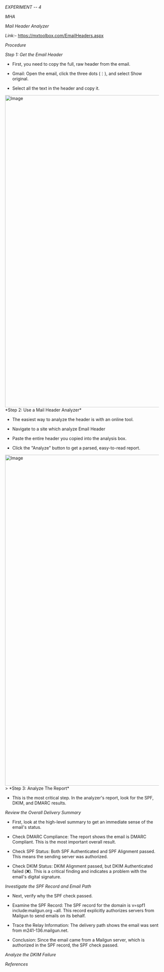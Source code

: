 *EXPERIMENT -- 4*

*MHA*

*Mail Header Analyzer*

*Link:-* <https://mxtoolbox.com/EmailHeaders.aspx>

*Procedure*

*Step 1: Get the Email Header*

-   First, you need to copy the full, raw header from the email.

-   Gmail: Open the email, click the three dots (⋮), and select Show
    original.

-   Select all the text in the header and copy it.
<img width="1919" height="1019" alt="Image" src="https://github.com/user-attachments/assets/4cc06e95-bce2-4662-9067-402dc176ed15" />
*Step 2: Use a Mail Header Analyzer*

-   The easiest way to analyze the header is with an online tool.

-   Navigate to a site which analyze Email Header

-   Paste the entire header you copied into the analysis box.

-   Click the \"Analyze\" button to get a parsed, easy-to-read report.
<img width="1920" height="1080" alt="Image" src="https://github.com/user-attachments/assets/f79add4c-d4cc-42f9-9887-651916019dec" />
> *Step 3: Analyze The Report*

-   This is the most critical step. In the analyzer\'s report, look for
    the SPF, DKIM, and DMARC results.

*Review the Overall Delivery Summary*

-   First, look at the high-level summary to get an immediate sense of
    the email\'s status.

-   Check DMARC Compliance: The report shows the email is DMARC
    Compliant. This is the most important overall result.

-   Check SPF Status: Both SPF Authenticated and SPF Alignment passed.
    This means the sending server was authorized.

-   Check DKIM Status: DKIM Alignment passed, but DKIM Authenticated
    failed (❌). This is a critical finding and indicates a problem with
    the email\'s digital signature.

*Investigate the SPF Record and Email Path*

-   Next, verify why the SPF check passed.

-   Examine the SPF Record: The SPF record for the domain is v=spf1
    include:mailgun.org \~all. This record explicitly authorizes servers
    from Mailgun to send emails on its behalf.

-   Trace the Relay Information: The delivery path shows the email was
    sent from m241-136.mailgun.net.

-   Conclusion: Since the email came from a Mailgun server, which is
    authorized in the SPF record, the SPF check passed.

*Analyze the DKIM Failure*

*References*
